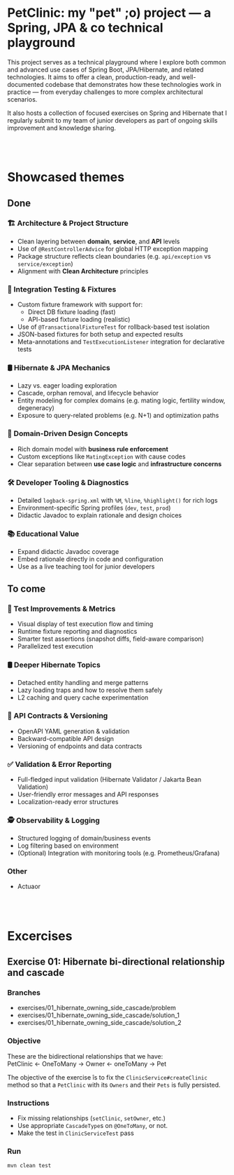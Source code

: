 

# PetClinic: my "pet" ;o) project — a Spring, JPA & co technical playground
This project serves as a technical playground where I explore both common and advanced use cases of Spring Boot, JPA/Hibernate, and related technologies.
It aims to offer a clean, production-ready, and well-documented codebase that demonstrates how these technologies work in practice — from everyday challenges to more complex architectural scenarios.

It also hosts a collection of focused exercises on Spring and Hibernate that I regularly submit to my team of junior developers as part of ongoing skills improvement and knowledge sharing.

<br />
<br />

# Showcased themes
## Done
### 🏗️ Architecture & Project Structure
- Clean layering between **domain**, **service**, and **API** levels
- Use of `@RestControllerAdvice` for global HTTP exception mapping
- Package structure reflects clean boundaries (e.g. `api/exception` vs `service/exception`)
- Alignment with **Clean Architecture** principles

### 🧪 Integration Testing & Fixtures
- Custom fixture framework with support for:
  - Direct DB fixture loading (fast)
  - API-based fixture loading (realistic)
- Use of `@TransactionalFixtureTest` for rollback-based test isolation
- JSON-based fixtures for both setup and expected results
- Meta-annotations and `TestExecutionListener` integration for declarative tests

### 🛢️ Hibernate & JPA Mechanics
- Lazy vs. eager loading exploration
- Cascade, orphan removal, and lifecycle behavior
- Entity modeling for complex domains (e.g. mating logic, fertility window, degeneracy)
- Exposure to query-related problems (e.g. N+1) and optimization paths

### 📐 Domain-Driven Design Concepts
- Rich domain model with **business rule enforcement**
- Custom exceptions like `MatingException` with cause codes
- Clear separation between **use case logic** and **infrastructure concerns**

### 🛠️ Developer Tooling & Diagnostics
- Detailed `logback-spring.xml` with `%M`, `%line`, `%highlight()` for rich logs
- Environment-specific Spring profiles (`dev`, `test`, `prod`)
- Didactic Javadoc to explain rationale and design choices

### 📚 Educational Value
- Expand didactic Javadoc coverage
- Embed rationale directly in code and configuration
- Use as a live teaching tool for junior developers



## To come
### 🧪 Test Improvements & Metrics
- Visual display of test execution flow and timing
- Runtime fixture reporting and diagnostics
- Smarter test assertions (snapshot diffs, field-aware comparison)
- Parallelized test execution

### 🛢️ Deeper Hibernate Topics
- Detached entity handling and merge patterns
- Lazy loading traps and how to resolve them safely
- L2 caching and query cache experimentation

### 📜 API Contracts & Versioning
- OpenAPI YAML generation & validation
- Backward-compatible API design
- Versioning of endpoints and data contracts

### ✅ Validation & Error Reporting
- Full-fledged input validation (Hibernate Validator / Jakarta Bean Validation)
- User-friendly error messages and API responses
- Localization-ready error structures

### 🕵️ Observability & Logging
- Structured logging of domain/business events
- Log filtering based on environment
- (Optional) Integration with monitoring tools (e.g. Prometheus/Grafana)

### Other
- Actuaor


<br />
<br />

# Excercises

## Exercise 01: Hibernate bi-directional relationship and cascade 

### Branches
- exercises/01_hibernate_owning_side_cascade/problem
- exercises/01_hibernate_owning_side_cascade/solution_1
- exercises/01_hibernate_owning_side_cascade/solution_2

### Objective

These are the bidirectional relationships that we have: <br />
  PetClinic <- OneToMany -> Owner <- oneToMany -> Pet
  
The objective of the exercise îs to fix the `ClinicService#createClinic` method so that a `PetClinic` with its `Owners` and their `Pets` is fully persisted.

### Instructions

- Fix missing relationships (`setClinic`, `setOwner`, etc.)
- Use appropriate `CascadeType`s on `@OneToMany`, or not.
- Make the test in `ClinicServiceTest` pass

### Run

```bash
mvn clean test
```
